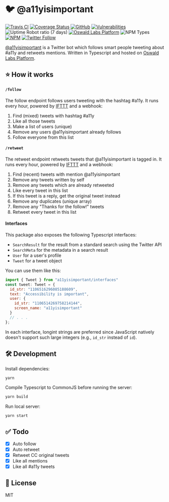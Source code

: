 # 🐦 @a11yisimportant

[![Travis CI](https://img.shields.io/travis/AnandChowdhary/a11yisimportant.svg)](https://travis-ci.org/AnandChowdhary/a11yisimportant)
[![Coverage Status](https://coveralls.io/repos/github/AnandChowdhary/a11yisimportant/badge.svg?branch=master)](https://coveralls.io/github/AnandChowdhary/a11yisimportant?branch=master)
[![GitHub](https://img.shields.io/github/license/anandchowdhary/a11yisimportant.svg)](https://github.com/AnandChowdhary/a11yisimportant/blob/master/LICENSE)
[![Vulnerabilities](https://img.shields.io/snyk/vulnerabilities/github/AnandChowdhary/a11yisimportant.svg)](https://snyk.io/test/github/AnandChowdhary/a11yisimportant)
![Uptime Robot ratio (7 days)](https://img.shields.io/uptimerobot/ratio/7/m782194116-395fe492210110f2fcb38cda.svg)
[![Oswald Labs Platform](https://img.shields.io/badge/oswald%20labs-platform-brightgreen.svg)](https://oswaldlabs.com/platform/)
![NPM Types](https://img.shields.io/npm/types/a11yisimportant.svg)
[![NPM](https://img.shields.io/npm/v/a11yisimportant.svg)](https://npmjs.com/package/a11yisimportant)
[![Twitter Follow](https://img.shields.io/twitter/follow/a11yisimportant.svg?label=%40a11yisimportant)](https://twitter.com/a11yisimportant)

[@a11yisimportant](https://twitter.com/a11yisimportant) is a Twitter bot which follows smart people tweeting about #a11y and retweets mentions. Written in Typescript and hosted on [Oswald Labs Platform](https://oswaldlabs.com/platform/).

## ⭐ How it works

#### `/follow`

The follow endpoint follows users tweeting with the hashtag #a11y. It runs every hour, powered by [IFTTT](https://ifttt.com) and a webhook:

1. Find (mixed) tweets with hashtag #a11y
1. Like all those tweets
1. Make a list of users (unique)
1. Remove any users @a11yisimportant already follows
1. Follow everyone from this list

#### `/retweet`

The retweet endpoint retweets tweets that @a11yisimportant is tagged in. It runs every hour, powered by [IFTTT](https://ifttt.com) and a webhook:

1. Find (recent) tweets with mention @a11yisimportant
1. Remove any tweets written by self
1. Remove any tweets which are already retweeted
1. Like every tweet in this list
1. If this tweet is a reply, get the original tweet instead
1. Remove any duplicates (unique array)
1. Remove any "Thanks for the follow!" tweets
1. Retweet every tweet in this list

#### Interfaces

This package also exposes the following Typescript interfaces:

- `SearchResult` for the result from a standard search using the Twitter API
- `SearchMeta` for the metadata in a search result
- `User` for a user's profile
- `Tweet` for a tweet object

You can use them like this:

```js
import { Tweet } from "a11yisimportant/interfaces" 
const tweet: Tweet = {
  id_str: "1106516296085188609",
  text: "Accessibility is important",
  user: {
    id_str: "1106514269758214144",
    screen_name: "a11yisimportant"
  }
  // . . .
};
```

In each interface, longint strings are preferred since JavaScript natively doesn't support such large integers (e.g., `id_str` instead of `id`).

## 🛠️ Development

Install dependencies:

```bash
yarn
```

Compile Typescript to CommonJS before running the server:

```bash
yarn build
```

Run local server:

```bash
yarn start
```

## ✅ Todo

- [x] Auto follow
- [x] Auto retweet
- [x] Retweet CC original tweets
- [x] Like all mentions
- [x] Like all #a11y tweets

## 📝 License

MIT
